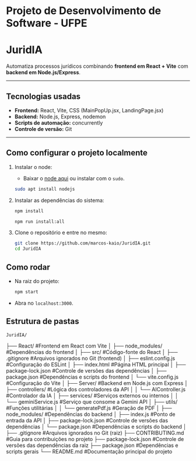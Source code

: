 # Projeto de Desenvolvimento de Software - UFPE
# JuridIA

Automatiza processos jurídicos combinando **frontend em React + Vite** com **backend em Node.js/Express**.

---

## Tecnologias usadas

- **Frontend:** React, Vite, CSS (MainPopUp.jsx, LandingPage.jsx)
- **Backend:** Node.js, Express, nodemon
- **Scripts de automação:** concurrently
- **Controle de versão:** Git

---

## Como configurar o projeto localmente

1. Instalar o node:
    
    - Baixar o [node aqui](https://nodejs.org/en) ou instalar com o `sudo`.

    ```bash
    sudo apt install nodejs
    ```

2. Instalar as dependências do sistema:
    ```bash
    npm install
    ``` 
    ```bash
    npm run install:all
    ```     

3. Clone o repositório e entre no mesmo:
   ```bash
   git clone https://github.com/marcos-kaio/JuridIA.git
   cd JuridIA
   ```

## Como rodar

- Na raiz do projeto:
    ```bash
    npm start
    ```
- Abra no `localhost:3000`.

## Estrutura de pastas

    JuridIA/
├── React/                    #Frontend em React com Vite
│   ├── node_modules/         #Dependências do frontend
│   ├── src/                  #Código-fonte do React
│   ├── .gitignore            #Arquivos ignorados no Git (frontend)
│   ├── eslint.config.js      #Configuração do ESLint
│   ├── index.html            #Página HTML principal
│   ├── package-lock.json     #Controle de versões das dependências
│   ├── package.json          #Dependências e scripts do frontend
│   └── vite.config.js        #Configuração do Vite
│
├── Server/                   #Backend em Node.js com Express
│   ├── controllers/          #Lógica dos controladores da API
│   │   └── AIController.js   #Controlador da IA
│   ├── services/             #Serviços externos ou internos
│   │   └── geminiService.js  #Serviço que consome a Gemini API
│   ├── utils/                #Funções utilitárias
│   │   └── generatePdf.js    #Geração de PDF
│   ├── node_modules/         #Dependências do backend
│   ├── index.js              #Ponto de entrada da API
│   ├── package-lock.json     #Controle de versões das dependências
│   └── package.json          #Dependências e scripts do backend
│
├── .gitignore                #Arquivos ignorados no Git (raiz)
├── CONTRIBUTING.md           #Guia para contribuições no projeto
├── package-lock.json         #Controle de versões das dependências da raiz
├── package.json              #Dependências e scripts gerais
└── README.md                 #Documentação principal do projeto